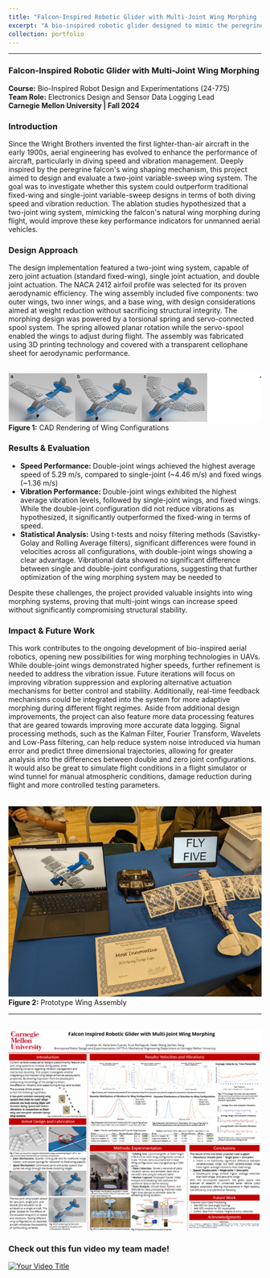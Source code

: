 ```yaml
---
title: "Falcon-Inspired Robotic Glider with Multi-Joint Wing Morphing (24-775)"
excerpt: "A bio-inspired robotic glider designed to mimic the peregrine falcon’s wing dynamics with a multi-joint morphing wing system for improved diving speed and vibration reduction. <br/><img src='/images/FalconGlider.png'>"
collection: portfolio
---
```


---

### Falcon-Inspired Robotic Glider with Multi-Joint Wing Morphing  
**Course:** Bio-Inspired Robot Design and Experimentations (24-775)  
**Team Role:** Electronics Design and Sensor Data Logging Lead  
**Carnegie Mellon University | Fall 2024**

### Introduction  
Since the Wright Brothers invented the first lighter-than-air aircraft in the early 1900s, aerial engineering has evolved to enhance the performance of aircraft, particularly in diving speed and vibration management. Deeply inspired by the peregrine falcon's wing shaping mechanism, this project aimed to design and evaluate a two-joint variable-sweep wing system. The goal was to investigate whether this system could outperform traditional fixed-wing and single-joint variable-sweep designs in terms of both diving speed and vibration reduction. The ablation studies hypothesized that a two-joint wing system, mimicking the falcon's natural wing morphing during flight, would improve these key performance indicators for unmanned aerial vehicles.

### Design Approach  
The design implementation featured a two-joint wing system, capable of zero joint actuation (standard fixed-wing), single joint actuation, and double joint actuation. The NACA 2412 airfoil profile was selected for its proven aerodynamic efficiency. The wing assembly included five components: two outer wings, two inner wings, and a base wing, with design considerations aimed at weight reduction without sacrificing structural integrity. The morphing design was powered by a torsional spring and servo-connected spool system. The spring allowed planar rotation while the servo-spool enabled the wings to adjust during flight. The assembly was fabricated using 3D printing technology and covered with a transparent cellophane sheet for aerodynamic performance.

<br/><img src='/images/FalconWingCAD.png'>
**Figure 1:** CAD Rendering of Wing Configurations  

### Results & Evaluation  
- **Speed Performance:** Double-joint wings achieved the highest average speed of 5.29 m/s, compared to single-joint (~4.46 m/s) and fixed wings (~1.36 m/s)
- **Vibration Performance:** Double-joint wings exhibited the highest average vibration levels, followed by single-joint wings, and fixed wings. While the double-joint configuration did not reduce vibrations as hypothesized, it significantly outperformed the fixed-wing in terms of speed.  
- **Statistical Analysis:** Using t-tests and noisy filtering methods (Savistky-Golay and Rolling Average filters), significant differences were found in velocities across all configurations, with double-joint wings showing a clear advantage. Vibrational data showed no significant difference between single and double-joint configurations, suggesting that further optimization of the wing morphing system may be needed to 

Despite these challenges, the project provided valuable insights into wing morphing systems, proving that multi-joint wings can increase speed without significantly compromising structural stability.

### Impact & Future Work  
This work contributes to the ongoing development of bio-inspired aerial robotics, opening new possibilities for wing morphing technologies in UAVs. While double-joint wings demonstrated higher speeds, further refinement is needed to address the vibration issue. Future iterations will focus on improving vibration suppression and exploring alternative actuation mechanisms for better control and stability. Additionally, real-time feedback mechanisms could be integrated into the system for more adaptive morphing during different flight regimes. Aside from additional design improvements, the project can also feature more data processing features that are geared towards improving more accurate data logging. Signal processing methods, such as the Kalman Filter, Fourier Transform, Wavelets and Low-Pass filtering, can help reduce system noise introduced via human error and predict three dimensional trajectories, allowing for greater analysis into the differences between double and zero joint configurations. It would also be great to simulate flight conditions in a flight simulator or wind tunnel for manual atmospheric conditions, damage reduction during flight and more controlled testing parameters. 

<br/><img src='/images/FalconWingPrototype.png'>
**Figure 2:** Prototype Wing Assembly  


---

<br/><img src='/images/poster_bioinspired.png'>

###  Check out this fun video my team made!

[![Your Video Title](https://img.youtube.com/vi/YOUR_VIDEO_ID/maxresdefault.jpg)](https://www.youtube.com/watch?v=sQKwbzWWPtY)





